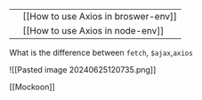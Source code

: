 
|     |                                     |
| --- | ----------------------------------- |
|     | [[How to use Axios in broswer-env]] |
|     | [[How to use Axios in node-env]]    |
What is the difference between `fetch`, `$ajax`,`axios`

![[Pasted image 20240625120735.png]]

[[Mockoon]]
